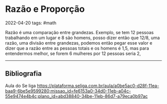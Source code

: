 # Razão e Proporção
2022-04-20
tags: #math 

Razão  é uma comparação entre grandezas. Exemplo, se tem 12 pessoas trabalhando em um lugar e 8 são homens, posso dizer então que 12/8, uma razão, uma divisão entre grandezas, podemos então pegar esse valor e dizer que a razão entre as pessoas totais e os homens é 1,5, mas para entendermos melhor, se forem 6 mulheres por 12 pessoas seria 2, 




-----------------------------------------------
## Bibliografia

Aula do Se liga
https://plataforma.seliga.com.br/aula/a0be5ac0-d28f-11ea-baa9-6be5e9599280;missao_id=fe6153a0-34d0-11eb-a04c-55e9474e4b4c;plano_id=abd38840-34be-11eb-86d7-a79eca0b97ac